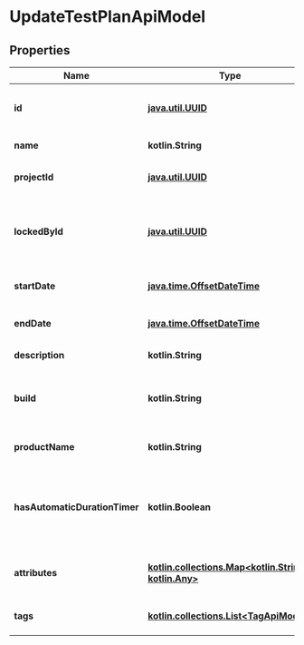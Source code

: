 
# UpdateTestPlanApiModel

## Properties
| Name | Type | Description | Notes |
| ------------ | ------------- | ------------- | ------------- |
| **id** | [**java.util.UUID**](java.util.UUID.md) | Test plan unique internal identifier |  |
| **name** | **kotlin.String** | Test plan name |  |
| **projectId** | [**java.util.UUID**](java.util.UUID.md) | Project unique identifier |  |
| **lockedById** | [**java.util.UUID**](java.util.UUID.md) | User who locked test plan modification internal identifier |  [optional] |
| **startDate** | [**java.time.OffsetDateTime**](java.time.OffsetDateTime.md) | Date and time of test plan start |  [optional] |
| **endDate** | [**java.time.OffsetDateTime**](java.time.OffsetDateTime.md) | Date and time of test plan end |  [optional] |
| **description** | **kotlin.String** | Test plan description |  [optional] |
| **build** | **kotlin.String** | Build of the application on which test plan is executed |  [optional] |
| **productName** | **kotlin.String** | Name of the testing product |  [optional] |
| **hasAutomaticDurationTimer** | **kotlin.Boolean** | Boolean flag defines if test plan has automatic duration timer |  [optional] |
| **attributes** | [**kotlin.collections.Map&lt;kotlin.String, kotlin.Any&gt;**](kotlin.Any.md) | Key value pair of test plan custom attributes |  [optional] |
| **tags** | [**kotlin.collections.List&lt;TagApiModel&gt;**](TagApiModel.md) | Test plan tag names collection |  [optional] |



